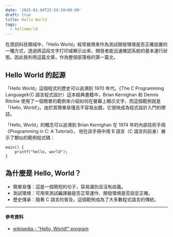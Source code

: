 ```yaml
---
date: '2025-01-04T22:59:50+08:00'
draft: true
title: Hello World
tags:
  - helloWorld
---
```


在資訊科技領域中，「Hello World」經常被用來作為測試開發環境是否正確設置的一種方式，透過將這段文字打印或顯示出來，開發者能迅速確認系統的基本運行狀態。因此我利用這篇文章，作為整個部落格的第一篇文。

## Hello World 的起源

「Hello World」這個程式的歷史可以追溯到 1970 年代。《The C Programming Language》（C 語言程式設計）這本經典書籍中，Brian Kernighan 和 Dennis Ritchie 使用了一個簡單的範例來介紹如何在螢幕上顯示文字，而這個範例就是「Hello, World!」。由於其簡單易懂且不容易出錯，它很快成為程式設計入門的標誌。

「Hello, World」的概念可以追溯到 Brian Kernighan 在 1974 年的內部技術手冊 《Programming in C: A Tutorial》，
他在該手冊中用 B 語言（C 語言的前身）展示了類似的範例程式碼：
```b
main() {
    printf("hello, world");
}
```

## 為什麼是 Hello, World？
- 簡單易懂：這是一個簡短的句子，容易識別且沒有歧義。
- 測試環境：可用來測試編譯器是否正常運作、開發環境是否設定正確。
- 歷史傳承：隨著 C 語言的普及，這個範例成為了大多數程式語言的傳統。

---

<h4>參考資料</h4>

- [wikipedia - "Hello, World!" program](https://en.wikipedia.org/wiki/%22Hello,_World!%22_program)

